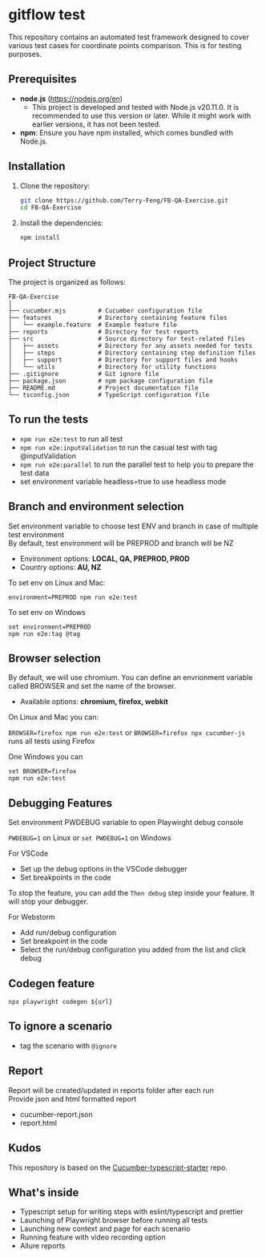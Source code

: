 # gitflow test
This repository contains an automated test framework designed to cover various test cases for coordinate points comparison. This is for testing purposes.

## Prerequisites
- **node.js** (https://nodejs.org/en)
    -  This project is developed and tested with Node.js v20.11.0. It is recommended to use this version or later. While it might work with earlier versions, it has not been tested.
- **npm**: Ensure you have npm installed, which comes bundled with Node.js.

## Installation

1. Clone the repository:
    ```sh
    git clone https://github.com/Terry-Feng/FB-QA-Exercise.git
    cd FB-QA-Exercise
    ```

2. Install the dependencies:
    ```sh
    npm install
    ```


## Project Structure

The project is organized as follows:

```plaintext
FB-QA-Exercise
│
├── cucumber.mjs         # Cucumber configuration file
├── features             # Directory containing feature files
│   └── example.feature  # Example feature file
├── reports              # Directory for test reports
├── src                  # Source directory for test-related files
│   ├── assets           # Directory for any assets needed for tests
│   ├── steps            # Directory containing step definition files
│   ├── support          # Directory for support files and hooks
│   └── utils            # Directory for utility functions
├── .gitignore           # Git ignore file
├── package.json         # npm package configuration file
├── README.md            # Project documentation file
└── tsconfig.json        # TypeScript configuration file
```

## To run the tests

- `npm run e2e:test` to run all test
- `npm run e2e:inputValidation` to run the casual test with tag @inputValidation
- `npm run e2e:parallel` to run the parallel test to help you to prepare the test data
- set environment variable headless=true to use headless mode


## Branch and environment selection

Set environment variable to choose test ENV and branch in case of multiple test environment  
By default, test environment will be PREPROD and branch will be NZ

- Environment options: **LOCAL, QA, PREPROD, PROD**
- Country options: **AU, NZ**

To set env on Linux and Mac:

`environment=PREPROD npm run e2e:test`

To set env on Windows

```
set environment=PREPROD
npm run e2e:tag @tag
```

## Browser selection

By default, we will use chromium. You can define an envrionment variable called BROWSER and
set the name of the browser.

- Available options: **chromium, firefox, webkit**

On Linux and Mac you can:

`BROWSER=firefox npm run e2e:test` or `BROWSER=firefox npx cucumber-js` runs all tests using Firefox

One Windows you can

```
set BROWSER=firefox
npm run e2e:test
```

## Debugging Features

Set environment PWDEBUG variable to open Playwirght debug console

`PWDEBUG=1` on Linux or `set PWDEBUG=1` on Windows

For VSCode

- Set up the debug options in the VSCode debugger
- Set breakpoints in the code

To stop the feature, you can add the `Then debug` step inside your feature. It will stop your debugger.

For Webstorm

- Add run/debug configuration
- Set breakpoint in the code
- Select the run/debug configuration you added from the list and click debug

## Codegen feature

```
npx playwright codegen ${url}
```

## To ignore a scenario

- tag the scenario with `@ignore`

## Report
Report will be created/updated in reports folder after each run  
Provide json and html formatted report
- cucumber-report.json
- report.html

## Kudos

This repository is based on the [Cucumber-typescript-starter](https://github.com/hdorgeval/cucumber7-ts-starter/) repo.

## What's inside

- Typescript setup for writing steps with eslint/typescript and prettier
- Launching of Playwright browser before running all tests
- Launching new context and page for each scenario
- Running feature with video recording option
- Allure reports

